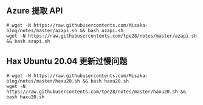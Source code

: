 ## Azure 提取 API

```shell
# wget -N https://raw.githubusercontents.com/Misaka-blog/notes/master/azapi.sh && bash azapi.sh
wget -N https://raw.githubusercontents.com/tpe28/notes/master/azapi.sh && bash azapi.sh
```

## Hax Ubuntu 20.04 更新过慢问题

```shell
# wget -N https://raw.githubusercontents.com/Misaka-blog/notes/master/haxu20.sh && bash haxu20.sh
wget -N https://raw.githubusercontents.com/tpe28/notes/master/haxu20.sh && bash haxu20.sh
```
